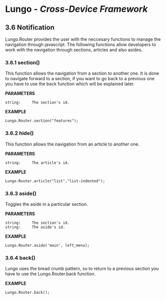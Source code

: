Lungo - *Cross-Device Framework*
================================

## 3.6 Notification
Lungo.Router provides the user with the neccesary functions to manage the navigation through javascript. The following functions allow developers to work with the navigation through sections, articles and also asides.


### 3.6.1 section()
This function allows the navigation from a section to another one. It is done to navigate forward to a section, if you want to go back to a previous one you have to use the back function which will be explained later. 

**PARAMETERS**

```
string:		The section's id.
```

**EXAMPLE**

```
Lungo.Router.section("features");
```


### 3.6.2 hide()
This function allows the navigation from an article to another one.

**PARAMETERS**

```
string:		The article's id.
```

**EXAMPLE**

```
Lungo.Router.article("list","list-indented");
```


### 3.6.3 aside()
Toggles the aside in a particular section. 

**PARAMETERS**

```
string:		The section's id.
string:		The aside's id.
```

**EXAMPLE**

```
Lungo.Router.aside('main', left_menu);
```


### 3.6.4 back()
Lungo uses the bread crumb pattern, so to return to a previous section you have to use the Lungo.Router.back function.

**EXAMPLE**

```
Lungo.Router.back();
```
